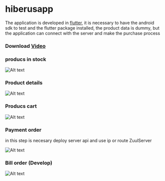 # hiberusapp
 
The application is developed in [flutter](https://flutter.dev/), it is necessary to have the android sdk to test and the flutter package installed, the product data is dummy, but the application can connect with the server and make the purchase process

### Download [Video](https://github.com/yeison34k/hiberus/blob/master/steps/AppVideo.mp4)

### producs in stock

![Alt text](https://github.com/yeison34k/hiberus/blob/master/steps/catalogo.PNG "Products")

### Product details

![Alt text](https://github.com/yeison34k/hiberus/blob/master/steps/product_details.PNG "Products details")

### Producs cart 

![Alt text](https://github.com/yeison34k/hiberus/blob/master/steps/cart.PNG "Cart")

### Payment order

in this step is necesary deploy server api and use ip or route ZuulServer 

![Alt text](https://github.com/yeison34k/hiberus/blob/master/steps/payment.PNG "Payment order")

### Bill order (Develop)

![Alt text](https://github.com/yeison34k/hiberus/blob/master/steps/bill.PNG "Order bill")
